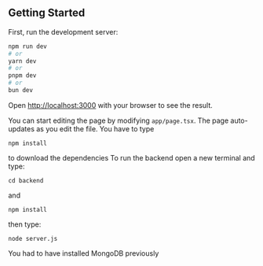 ## Getting Started

First, run the development server:

```bash
npm run dev
# or
yarn dev
# or
pnpm dev
# or
bun dev
```

Open [http://localhost:3000](http://localhost:3000) with your browser to see the result.

You can start editing the page by modifying `app/page.tsx`. The page auto-updates as you edit the file.
You have to type 
```
npm install
```
to download the dependencies
To run the backend open a new terminal and type:
```
cd backend
```
and
```
npm install
```
then type:
```
node server.js
```
You had to have installed MongoDB previously